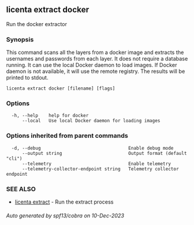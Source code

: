 ## licenta extract docker

Run the docker extractor

### Synopsis

This command scans all the layers from a docker image and extracts the usernames and passwords from each layer. It does not require a database running. It can use the local Docker daemon to load images. If Docker daemon is not available, it will use the remote registry. The results will be printed to stdout.

```
licenta extract docker [filename] [flags]
```

### Options

```
  -h, --help    help for docker
      --local   Use local Docker daemon for loading images
```

### Options inherited from parent commands

```
  -d, --debug                                 Enable debug mode
      --output string                         Output format (default "cli")
      --telemetry                             Enable telemetry
      --telemetry-collector-endpoint string   Telemetry collector endpoint
```

### SEE ALSO

* [licenta extract](licenta_extract.md)	 - Run the extract process

###### Auto generated by spf13/cobra on 10-Dec-2023
